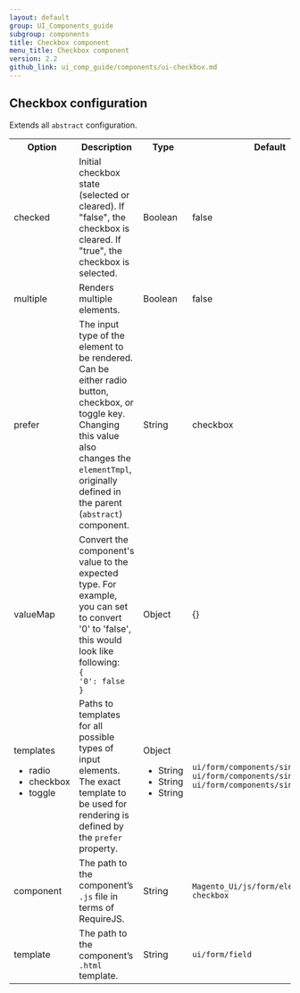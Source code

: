 ```yaml
---
layout: default
group: UI_Components_guide
subgroup: components
title: Checkbox component
menu_title: Checkbox component
version: 2.2
github_link: ui_comp_guide/components/ui-checkbox.md
---
```


## Сheckbox configuration

Extends all `abstract` configuration.

<table>
  <tr>
    <th>Option </th>
    <th>Description</th>
    <th>Type</th>
    <th>Default</th>
  </tr>
  <tr>
    <td>checked</td>
    <td>Initial checkbox state (selected or cleared). If "false", the checkbox is cleared. If "true", the checkbox is selected.</td>
    <td>Boolean</td>
    <td>false</td>
  </tr>
  <tr>
    <td>multiple</td>
    <td>Renders multiple elements.</td>
    <td>Boolean</td>
    <td>false</td>
  </tr>
  <tr>
    <td>prefer</td>
    <td>The input type of the element to be rendered. Can be either radio button, checkbox, or toggle key. Changing this value also changes the <code>elementTmpl</code>, originally defined in the parent (<code>abstract</code>) component.</td>
    <td>String</td>
    <td>checkbox</td>
  </tr>
  <tr>
    <td>valueMap</td>
    <td>Convert the component's value to the expected type. For example, you can set to convert '0' to 'false', this would look like following:<code><br>{<br>'0': false<br>}</code></td>
    <td>Object</td>
    <td>{}</td>
  </tr>
  <tr>
    <td>templates
<ul>
<li>radio</li>
<li>checkbox</li>
<li>toggle</li>
</ul>
</td>
    <td>Paths to templates for all possible types of input elements. The exact template to be used for rendering is defined by the <code>prefer</code> property.</td>
    <td>Object<ul><li>String</li><li>String</li><li>String</li></ul></td>
    <td><code>ui/form/components/single/radio<br>ui/form/components/single/checkbox<br>ui/form/components/single/switcher</code></td>
  </tr>
  <tr>
    <td>component</td>
    <td>The path to the component’s <code>.js</code> file in terms of RequireJS.</td>
    <td>String</td>
    <td><code>Magento_Ui/js/form/element/single-checkbox</code></td>
  </tr>
  <tr>
    <td>template</td>
    <td>The path to the component’s <code>.html</code> template.</td>
    <td>String</td>
    <td><code>ui/form/field</code></td>
  </tr>
</table>
